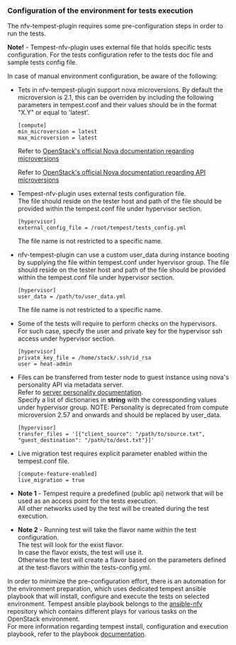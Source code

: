 ### Configuration of the environment for tests execution

The nfv-tempest-plugin requires some pre-configuration steps in order to run the tests.  

**Note!** - Tempest-nfv-plugin uses external file that holds specific tests configuration. For the tests configuration refer to the tests doc file and sample tests config file.

In case of manual environment configuration, be aware of the following:
- Tets in nfv-tempest-plugin support nova microversions. By default the microversion is 2.1, this can be overriden by including the following parameters in tempest.conf and their values should be in the format "X.Y" or equal to 'latest'.
  ```
  [compute]
  min_microversion = latest
  max_microversion = latest
  ```

  Refer to [OpenStack's official Nova documentation regarding microversions](https://docs.openstack.org/nova/latest/contributor/microversions.html)
	
  Refer to [OpenStack's official Nova documentation regarding API microversions](https://docs.openstack.org/nova/latest/reference/api-microversion-history.html)

- Tempest-nfv-plugin uses external tests configuration file.  
  The file should reside on the tester host and path of the file should be provided within the tempest.conf file under hypervisor section.
  ```
  [hypervisor]
  external_config_file = /root/tempest/tests_config.yml
  ```
  The file name is not restricted to a specific name.

- nfv-tempest-plugin can use a custom user_data during instance booting by supplying the file within tempest.conf under hyervisor group.
  The file should reside on the tester host and path of the file should be provided within the tempest.conf file under hypervisor section.
  ```
  [hypervisor]
  user_data = /path/to/user_data.yml
  ```
  The file name is not restricted to a specific name.

- Some of the tests will require to perform checks on the hypervisors.  
  For such case, specify the user and private key for the hypervisor ssh access under hypervisor section.
  ```
  [hypervisor]
  private_key_file = /home/stack/.ssh/id_rsa
  user = heat-admin
  ```

- Files can be transferred from tester node to guest instance using nova's personality API via metadata server.  
  Refer to [server personality documentation](https://developer.openstack.org/api-ref/compute/#servers-servers).  
  Specify a list of dictionaries in **string** with the coressponding values under hypervisor group.
  NOTE: Personality is deprecated from compute microversion 2.57 and onwards and should be replaced by user_data.
  ```
  [hypervisor]
  transfer_files = '[{"client_source": "/path/to/source.txt", "guest_destination": "/path/to/dest.txt"}]'
  ```

- Live migration test requires explicit parameter enabled within the tempest.conf file.
  ```
  [compute-feature-enabled]
  live_migration = true
  ```

- **Note 1** - Tempest require a predefined (public api) network that will be used as an access point for the tests execution.  
All other networks used by the test will be created during the test execution.

- **Note 2** - Running test will take the flavor name within the test configuration.  
The test will look for the exist flavor.  
In case the flavor exists, the test will use it.  
Otherwise the test will create a flavor based on the parameters defined at the test-flavors within the tests-config.yml.

In order to minimize the pre-configuration effort, there is an automation for the environment preparation, which uses dedicated tempest ansible playbook that will install, configure and execute the tests on selected environment.
Tempest ansible playbook belongs to the [ansible-nfv](https://github.com/redhat-openstack/ansible-nfv) repository which contains different plays for various tasks on the OpenStack environment.  
For more information regarding tempest install, configuration and execution playbook, refer to the playbook [documentation](https://github.com/redhat-openstack/ansible-nfv/blob/master/docs/tripleo/tester/tempest.md).
